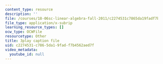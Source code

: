```yaml
---
content_type: resource
description: ''
file: /courses/18-06sc-linear-algebra-fall-2011/c2274531c7865da19fadf7b4562aed7f_23LLB9mNJvc.vtt
file_type: application/x-subrip
learning_resource_types: []
ocw_type: OCWFile
resourcetype: Other
title: 3play caption file
uid: c2274531-c786-5da1-9fad-f7b4562aed7f
video_metadata:
  youtube_id: null
---
```

